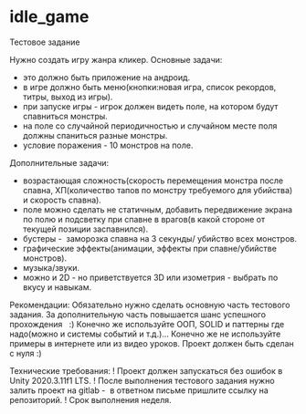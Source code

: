 # idle_game
 Тестовое задание

Нужно создать игру жанра кликер.
Основные задачи:
* это должно быть приложение на андроид.
* в игре должно быть меню(кнопки:новая игра, список рекордов, титры, выход из игры).
* при запуске игры - игрок должен видеть поле, на котором будут спавниться монстры.
* на поле со случайной периодичностью и случайном месте поля должны спаниться разные монстры.
* условие поражения - 10 монстров на поле.

Дополнительные задачи:
+ возрастающая сложность(скорость перемещения монстра после спавна, ХП(количество тапов по монстру требуемого для убийства) и скорость спавна).
+ поле можно сделать не статичным, добавить передвижение экрана по полю и подсветку при спавне в врагов(в какой стороне от текущей позиции заспавнился).
+ бустеры -  заморозка спавна на 3 секунды/ убийство всех монстров.
+ графические эффекты(анимации, эффекты при спавне/убийстве монстров).
+ музыка/звуки.
+ можно и 2D - но приветствуется 3D или изометрия - выбрать по вкусу и навыкам.

Рекомендации:
Обязательно нужно сделать основную часть тестового задания. За дополнительную часть повышается шанс успешного прохождения   :)
Конечно же используйте ООП, SOLID и паттерны где надо(можно и системы событий и т.д.)...
Конечно же не используйте примеры в интернете или из видео уроков. Проект должен быть сделан с нуля :)

Технические требования:
! Проект должен запускаться без ошибок в Unity 2020.3.11f1 LTS.
! После выполнения тестового задания нужно залить проект на gitlab -  в ответном письме пришлите ссылку на репозиторий.
! Срок выполнения неделя.
